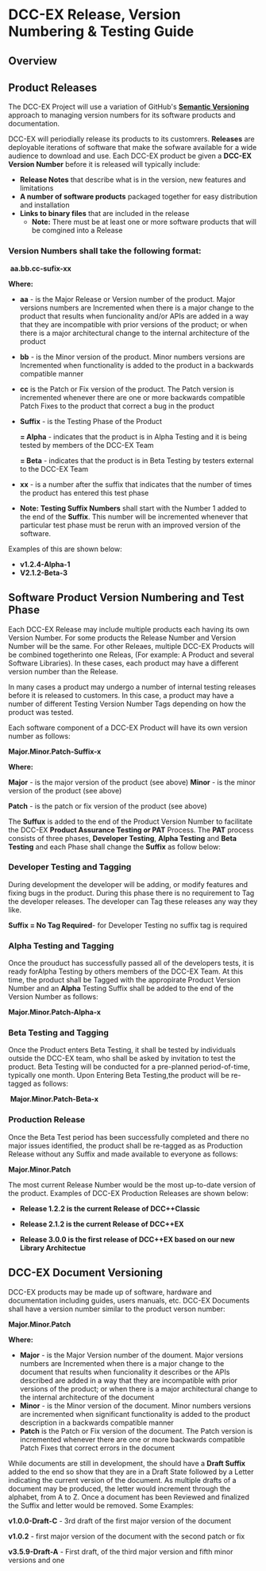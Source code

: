 # DCC-EX Release, Version Numbering & Testing Guide

## Overview

## Product Releases

The DCC-EX Project will use a variation of GitHub's **[Semantic Versioning](https://semver.org)** approach to managing  version numbers for its software products and documentation.  

DCC-EX will periodially release its products to its customrers.  **Releases** are deployable iterations of software that make the sofware available for a wide audience to download and use.  Each DCC-EX product be given a **DCC-EX Version Number** before it is released will typically include:

   - **Release Notes** that describe what is in the version, new features and limitations
   - **A number of software products** packaged together for easy distribution and installation
   - **Links to binary files** that are included in the release
        - **Note:** There must be at least one or more software products that will be comgined into a Release 

### Version Numbers shall take the following format:

​			 **aa.bb.cc-sufix-xx**

**Where:**

- **aa** - is the Major Release or Version number of the product.  Major versions numbers are Incremented when there is a major change to the product that results when funcionality and/or APIs are added in a way that they are incompatible with prior versions of the product; or when there is a major architectural change to the internal architecture of the product

- **bb** - is the  Minor version of the product.  Minor numbers versions are Incremented when functionality is added to the product in a backwards compatible manner

- **cc** is the Patch or Fix version of the product.  The Patch version is incremented whenever there are one or more backwards compatible Patch Fixes to the product that correct a bug in the  product

- **Suffix** - is the Testing Phase of the Product

   **= Alpha** - indicates that the product is in Alpha Testing and it is being tested by members of the DCC-EX Team

   **= Beta** - indicates that the product is in Beta Testing by testers external to the DCC-EX Team

- **xx** - is a number after the suffix that indicates that the number of times the product has entered this test phase 

- **Note:** **Testing Suffix Numbers** shall start with the Number 1 added to the end of the **Suffix**.  This number will be incremented whenever that particular test phase must be rerun with an improved version of the software.  

Examples of this are shown below:  

- **v1.2.4-Alpha-1**
- **V2.1.2-Beta-3**





## Software Product Version Numbering and Test Phase

Each DCC-EX Release may include multiple products each having its own Version Number.  For some products the Release Number and Version Number will be the same.  For other Releaes, multiple DCC-EX Products will be combined togetherinto one Releas, (For example:  A Product and several Software Libraries).  In these cases, each product may have a different version number than the Release.  

In many cases a product may undergo a number of internal  testing releases before it is released to customers.  In this case, a  product may have a number of different Testing  Version Number Tags depending on how the product was tested.  

Each software  component of a DCC-EX Product will have its own version number as follows: 


   **Major.Minor.Patch-Suffix-x**  

**Where:**

   **Major** - is the major version of the product (see above)
   **Minor** - is the minor version of the product (see above)

  **Patch** - is the patch or fix version of the product (see above)



The **Suffux** is added to the end of the Product Version Number to facilitate the DCC-EX **Product Assurance Testing or PAT** Process.  The **PAT** process consists of three phases, **Developer **T**esting**,  **Alpha Testing** and **Beta Testing** and each Phase shall change the **Suffix** as follow below:

### Developer Testing and Tagging

During development the developer will be adding, or modify features and fixing bugs in the product. During this phase there is no requirement to Tag the developer releases. The developer can Tag these releases any way they like. 

**Suffix = No Tag Required**-  for Developer Testing  no suffix tag is required

### Alpha Testing and Tagging

Once the prouduct has successfully passed all of the developers tests, it is ready forAlpha Testing by others members of the DCC-EX Team.  At this time, the  product shall be Tagged with the appropirate Product Version Number and an **Alpha** Testing Suffix shall be added to the end of the Version Number as follows:

   **Major.Minor.Patch-Alpha-x** 



### Beta Testing and Tagging

Once the Product enters Beta Testing, it shall be tested by individuals outside the DCC-EX team, who shall be asked by invitation to test the product.  Beta Testing will be conducted for a pre-planned period-of-time, typically one month. Upon Entering Beta Testing,the  product will be re-tagged as follows:

​    **Major.Minor.Patch-Beta-x** 



### Production Release

 Once the Beta Test period has been successfully completed and there no major issues identified, the product shall be re-tagged as as Production Release without any Suffix and made available to everyone as follows:

**Major.Minor.Patch**

The most current Release  Number would be the most up-to-date version of the product.   Examples of DCC-EX Production Releases are shown below:

- **Release 1.2.2 is the current Release of DCC++Classic**

- **Release 2.1.2 is the current Release of DCC++EX**

- **Release 3.0.0 is the first release of DCC++EX based on our new Library Architectue**

  

## DCC-EX Document Versioning

DCC-EX products may be made up of software, hardware and documentation including guides, users manuals, etc. DCC-EX Documents shall have a version number similar to the product verson number:

**Major.Minor.Patch**

**Where:**

- **Major** - is the Major Version number of the doument.  Major versions numbers are Incremented when there is a major change to the document that results when funcionality it describes or the APIs described are added in a way that they are incompatible with prior versions of the product; or when there is a major architectural change to the internal architecture of the document
- **Minor** - is the  Minor version of the document.  Minor numbers versions are incremented when significant functionality is added to the product description in a backwards compatible manner
- **Patch** is the Patch or Fix version of the document.  The Patch version is incremented whenever there are one or more backwards compatible Patch Fixes  that correct errors in the document 

While documents are still in development, the should have a **Draft Suffix** added to the end so show that they are in a Draft State followed by a Letter indicating the current version of the document.  As multiple drafts of a document may be produced, the letter would increment through the alphabet, from A to Z.  Once a document has been Reviewed and finalized the Suffix and letter would be removed.  Some Examples:

**v1.0.0-Draft-C**  - 3rd draft of the first major version of the document

**v1.0.2** - first major version of the document with the second patch or fix

**v3.5.9-Draft-A**  - First draft, of the third major version and fifth minor versions and one  
